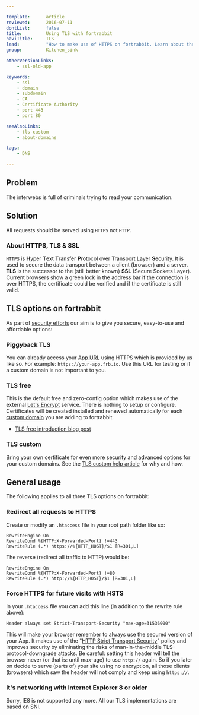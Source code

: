 ```yaml
---

template:      article
reviewed:      2016-07-11
dontList:      false
title:         Using TLS with fortrabbit
naviTitle:     TLS
lead:          "How to make use of HTTPS on fortrabbit. Learn about the three options."
group:         Kitchen_sink

otherVersionLinks:
    - ssl-old-app

keywords:
    - ssl
    - domain
    - subdomain
    - CA
    - Certificate Authority
    - port 443
    - port 80

seeAlsoLinks:
    - tls-custom
    - about-domains

tags:
    - DNS

---
```


## Problem

The interwebs is full of criminals trying to read your communication.


## Solution

All requests should be served using `HTTPS` not `HTTP`.


### About HTTPS, TLS & SSL

`HTTPS` is **H**yper **T**ext **T**ransfer **P**rotocol over Transport Layer **S**ecurity. It is used to secure the data transport between a client (browser) and a server. **TLS** is the successor to the (still better known) **SSL** (Secure Sockets Layer). Current browsers show a green lock in the address bar if the connection is over HTTPS, the certificate could be verified and if the certificate is still valid.


## TLS options on fortrabbit

As part of [security efforts](/security) our aim is to give you secure, easy-to-use and affordable options:


### Piggyback TLS

You can already access your [App URL](app#toc-app-url) using HTTPS which is provided by us like so. For example: `https://your-app.frb.io`. Use this URL for testing or if a custom domain is not important to you.

### TLS free

This is the default free and zero-config option which makes use of the external [Let's Encrypt](https://letsencrypt.org/) service. There is nothing to setup or configure. Certificates will be created installed and renewed automatically for each [custom domain](/about-domains) you are adding to fortrabbit.

* [TLS free introduction blog post](https://blog.fortrabbit.com/tls-free-launched)

### TLS custom

Bring your own certificate for even more security and advanced options for your custom domains. See the [TLS custom help article](/tls-custom) for why and how.



## General usage

The following applies to all three TLS options on fortrabbit:


### Redirect all requests to HTTPS

Create or modify an `.htaccess` file in your root path folder like so:

```plain
RewriteEngine On
RewriteCond %{HTTP:X-Forwarded-Port} !=443
RewriteRule (.*) https://%{HTTP_HOST}/$1 [R=301,L]
```

The reverse (redirect all traffic to HTTP) would be:

```plain
RewriteEngine On
RewriteCond %{HTTP:X-Forwarded-Port} !=80
RewriteRule (.*) http://%{HTTP_HOST}/$1 [R=301,L]
```

### Force HTTPS for future visits with HSTS

In your `.htaccess` file you can add this line (in addition to the rewrite rule above):

```plain
Header always set Strict-Transport-Security "max-age=31536000"
```

This will make your browser remember to always use the secured version of your App. It makes use of the "[HTTP Strict Transport Security](https://en.wikipedia.org/wiki/HTTP_Strict_Transport_Security)" policy and improves security by eliminating the risks of man-in-the-middle TLS-protocol-downgrade attacks. Be careful: setting this header will tell the browser never (or that is: until max-age) to use `http://` again. So if you later on decide to serve (parts of) your site using no encryption, all those clients (browsers) which saw the header will not comply and keep using `https://`.

### It's not working with Internet Explorer 8 or older

Sorry, IE8 is not supported any more. All our TLS implementations are based on SNI.
